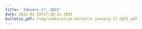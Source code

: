 ```yaml
---
title: 'January 17, 2021'
date: 2021-01-15T17:30:11.103Z
bulletin_pdf: /img/combination-bulletin-january-17-2021.pdf
---
```


